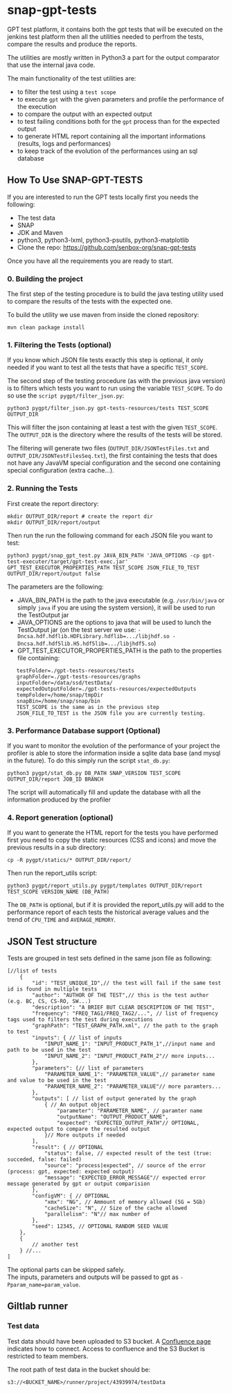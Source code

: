 # snap-gpt-tests

GPT test platform, it contains both the gpt tests that will be executed on the jenkins test platform then all the utilities needed to perfrom the tests, compare the results and produce the reports.

The utilities are mostly written in Python3 a part for the output comparator that use the internal java code. 

The main functionality of the test utilities are:

- to filter the test using a `test scope`
- to execute `gpt` with the given parameters and profile the performance of the execution
- to compare the output with an expected output
- to test failing conditions both for the `gpt` process than for the expected output
- to generate HTML report containing all the important informations (results, logs and performances)
- to keep track of the evolution of the performances using an sql database

## How To Use SNAP-GPT-TESTS

If you are interested to run the GPT tests locally first you needs the following:

 - The test data
 - SNAP
 - JDK and Maven
 - python3, python3-lxml, python3-psutils, python3-matplotlib
 - Clone the repo: https://github.com/senbox-org/snap-gpt-tests

Once you have all the requirements you are ready to start.

### 0. Building the project

The first step of the testing procedure is to build the java testing utility used to compare the results of the tests with the expected one.

To build the utility we use maven from inside the cloned repository:
```
mvn clean package install
```

### 1. Filtering the Tests (optional)

If you know which JSON file tests exactly this step is optional, it only needed if you want to test all the tests that have a specific `TEST_SCOPE`.

The second step of the testing procedure (as with the previous java version) is to filters which tests you want to run using the variable `TEST_SCOPE`. To do so use the `script pygpt/filter_json.py`:

```
python3 pygpt/filter_json.py gpt-tests-resources/tests TEST_SCOPE OUTPUT_DIR
```

This will filter the json containing at least a test with the given `TEST_SCOPE`. The `OUTPUT_DIR` is the directory where the results of the tests will be stored.

The filtering will generate two files (`OUTPUT_DIR/JSONTestFiles.txt` and `OUTPUT_DIR/JSONTestFilesSeq.txt`), the first containing the tests that does not have any JavaVM special configuration and the second one containing special configuration (extra cache...).

### 2. Running the Tests

First create the report directory:

```
mkdir OUTPUT_DIR/report # create the report dir
mkdir OUTPUT_DIR/report/output
```

Then run the run the following command for each JSON file you want to test:
```
python3 pygpt/snap_gpt_test.py JAVA_BIN_PATH 'JAVA_OPTIONS -cp gpt-test-executer/target/gpt-test-exec.jar' GPT_TEST_EXECUTOR_PROPERTIES_PATH TEST_SCOPE JSON_FILE_TO_TEST OUTPUT_DIR/report/output false
```

The parameters are the following:

 - JAVA_BIN_PATH is the path to the java executable (e.g. `/usr/bin/java` or simply `java` if you are using the system version), it will be used to run the TestOutput jar
 - JAVA_OPTIONS are the options to java that will be used to lunch the TestOutput jar (on the test server we use: `-Dncsa.hdf.hdflib.HDFLibrary.hdflib=.../libjhdf.so -Dncsa.hdf.hdf5lib.H5.hdf5lib=.../libjhdf5.so`)
 - GPT_TEST_EXECUTOR_PROPERTIES_PATH is the path to the properties file containing:
 ```
    testFolder=./gpt-tests-resources/tests
    graphFolder=./gpt-tests-resources/graphs
    inputFolder=/data/ssd/testData/
    expectedOutputFolder=./gpt-tests-resources/expectedOutputs
    tempFolder=/home/snap/tmpDir
    snapBin=/home/snap/snap/bin
    TEST_SCOPE is the same as in the previous step
    JSON_FILE_TO_TEST is the JSON file you are currently testing.
 ```


### 3. Performance Database support (Optional)

If you want to monitor the evolution of the performance of your project the profiler is able to store the information inside a sqlite data base (and mysql in the future). To do this simply run the script `stat_db.py`:

```
python3 pygpt/stat_db.py DB_PATH SNAP_VERSION TEST_SCOPE OUTPUT_DIR/report JOB_ID BRANCH
``` 

The script will automatically fill and update the database with all the information produced by the profiler

### 4. Report generation (optional)

If you want to generate the HTML report for the tests you have performed first you need to copy the static resources (CSS and icons) and move the previous results in a sub directory:

```
cp -R pygpt/statics/* OUTPUT_DIR/report/
```

Then run the report_utils script:
```
python3 pygpt/report_utils.py pygpt/templates OUTPUT_DIR/report TEST_SCOPE VERSION_NAME (DB_PATH)
```

The `DB_PATH` is optional, but if it is provided the report_utils.py will add to the performance report of each tests the historical average values and the trend of `CPU_TIME` and `AVERAGE_MEMORY`.

## JSON Test structure

Tests are grouped in test sets defined in the same json file as following:

```json5
[//list of tests
    {
        "id": "TEST_UNIQUE_ID",// the test will fail if the same test id is found in multiple tests
        "author": "AUTHOR OF THE TEST",// this is the test author (e.g. BC, CS, CS-RO, SW...)
        "description": "A BRIEF BUT CLEAR DESCRIPTION OF THE TEST", 
        "frequency": "FREQ_TAG1/FREQ_TAG2/...", // list of frequency tags used to filters the test during executions
        "graphPath": "TEST_GRAPH_PATH.xml", // the path to the graph to test 
        "inputs": { // list of inputs
            "INPUT_NAME_1": "INPUT_PRODUCT_PATH_1",//input name and path to be used in the test
            "INPUT_NAME_2": "INPUT_PRODUCT_PATH_2"// more inputs...
        },
        "parameters": {// list of parameters
            "PARAMETER_NAME_1": "PARAMETER_VALUE",// parameter name and value to be used in the test
            "PARAMETER_NAME_2": "PARAMETER_VALUE"// more paramters...
        },
        "outputs": [ // list of output generated by the graph
            { // An output object
                "parameter": "PARAMETER_NAME", // paramter name
                "outputName": "OUTPUT_PRODUCT_NAME",
                "expected": "EXPECTED_OUTPUT_PATH"// OPTIONAL, expected output to compare the resulted output
            }// More outputs if needed
        ],
        "result": { // OPTIONAL
            "status": false, // expected result of the test (true: succeded, false: failed)
            "source": "process|expected", // source of the error  (process: gpt, expected: expected output)
            "message": "EXPECTED_ERROR_MESSAGE"// expected error message generated by gpt or output comparision
        },
        "configVM": { // OPTIONAL
            "xmx": "NG", // Ammount of memory allowed (5G = 5Gb)
            "cacheSize": "N", // Size of the cache allowed
            "parallelism": "N"// max number of   
        },
        "seed": 12345, // OPTIONAL RANDOM SEED VALUE
    }, 
    {
        // another test
    } //...
]
```

The optional parts can be skipped safely.  
The inputs, parameters and outputs will be passed to gpt as `-Pparam_name=param_value`.

## Giltlab runner

### Test data

Test data should have been uploaded to S3 bucket.
A [Confluence page](https://senbox.atlassian.net/wiki/spaces/SENBOX/pages/2490433537/S3+bucket) indicates how to
connect.
Access to confluence and the S3 Bucket is restricted to team members.

The root path of test data in the bucket should be:

`s3://<BUCKET_NAME>/runner/project/43939974/testData`